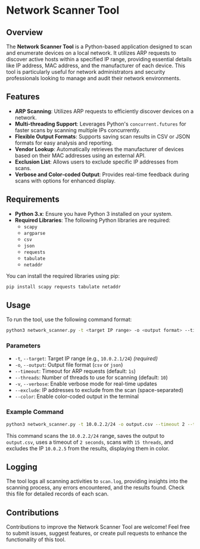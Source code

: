 # Network Scanner Tool

## Overview

The **Network Scanner Tool** is a Python-based application designed to scan and enumerate devices on a local network. It utilizes ARP requests to discover active hosts within a specified IP range, providing essential details like IP address, MAC address, and the manufacturer of each device. This tool is particularly useful for network administrators and security professionals looking to manage and audit their network environments.

## Features

- **ARP Scanning**: Utilizes ARP requests to efficiently discover devices on a network.
- **Multi-threading Support**: Leverages Python's `concurrent.futures` for faster scans by scanning multiple IPs concurrently.
- **Flexible Output Formats**: Supports saving scan results in CSV or JSON formats for easy analysis and reporting.
- **Vendor Lookup**: Automatically retrieves the manufacturer of devices based on their MAC addresses using an external API.
- **Exclusion List**: Allows users to exclude specific IP addresses from scans.
- **Verbose and Color-coded Output**: Provides real-time feedback during scans with options for enhanced display.

## Requirements

- **Python 3.x**: Ensure you have Python 3 installed on your system.
- **Required Libraries**: The following Python libraries are required:
  - `scapy`
  - `argparse`
  - `csv`
  - `json`
  - `requests`
  - `tabulate`
  - `netaddr`

You can install the required libraries using pip:
```bash
pip install scapy requests tabulate netaddr
```

## Usage

To run the tool, use the following command format:

```bash
python3 network_scanner.py -t <target IP range> -o <output format> --timeout <timeout> --threads <number of threads> --verbose --exclude <ip1 ip2 ...> --color
```

### Parameters

- `-t`, `--target`: Target IP range (e.g., `10.0.2.1/24`) *(required)*
- `-o`, `--output`: Output file format (`csv` or `json`)
- `--timeout`: Timeout for ARP requests (default: `1s`)
- `--threads`: Number of threads to use for scanning (default: `10`)
- `-v`, `--verbose`: Enable verbose mode for real-time updates
- `--exclude`: IP addresses to exclude from the scan (space-separated)
- `--color`: Enable color-coded output in the terminal

### Example Command

```bash
python3 network_scanner.py -t 10.0.2.2/24 -o output.csv --timeout 2 --threads 15 --verbose --exclude 10.0.2.5 --color
```

This command scans the `10.0.2.2/24` range, saves the output to `output.csv`, uses a timeout of `2 seconds`, scans with `15 threads`, and excludes the IP `10.0.2.5` from the results, displaying them in color.

## Logging

The tool logs all scanning activities to `scan.log`, providing insights into the scanning process, any errors encountered, and the results found. Check this file for detailed records of each scan.

## Contributions

Contributions to improve the Network Scanner Tool are welcome! Feel free to submit issues, suggest features, or create pull requests to enhance the functionality of this tool.


